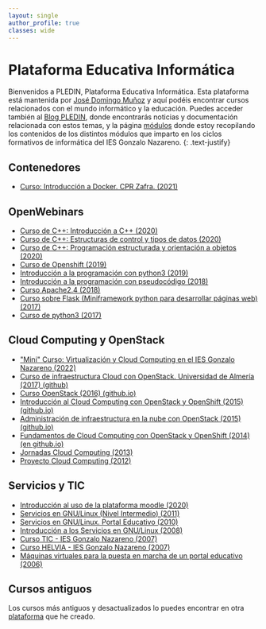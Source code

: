 ```yaml
---
layout: single
author_profile: true
classes: wide
---
```

# Plataforma Educativa Informática

Bienvenidos a PLEDIN, Plataforma Educativa Informática. Esta plataforma está mantenida por [José Domingo Muñoz](https://www.josedomingo.org/pledin/about/) y aquí podéis encontrar cursos relacionados con el mundo informático y la educación. Puedes acceder también al [Blog PLEDIN](https://www.josedomingo.org/), donde encontrarás noticias y documentación relacionada con estos temas, y la página [módulos](https://fp.josedomingo.org) donde estoy recopilando los contenidos de los distintos módulos que imparto en los ciclos formativos de informática del IES Gonzalo Nazareno. 
{: .text-justify}

## Contenedores

* [Curso: Introducción a  Docker. CPR Zafra. (2021)](https://iesgn.github.io/curso_docker_2021/)

## OpenWebinars

* [Curso de C++: Introducción a C++ (2020)](cursos/curso_cpp1/index.html)
* [Curso de C++: Estructuras de control y tipos de datos (2020)](cursos/curso_cpp2/index.html)
* [Curso de C++: Programación estructurada y orientación a objetos (2020)](cursos/curso_cpp3/index.html)
* [Curso de Openshift (2019)](cursos/openshift/index.html)
* [Introducción a la programación con python3 (2019)](cursos/programacion_python3/index.html)
* [Introducción a la programación con pseudocódigo (2018)](cursos/programacion/index.html)
* [Curso Apache2.4 (2018)](cursos/apache24/index.html)
* [Curso sobre Flask (Miniframework python para desarrollar páginas web) (2017)](cursos/flask/index.html)
* [Curso de python3 (2017)](cursos/python3/index.html)

## Cloud Computing y OpenStack

* ["Mini" Curso: Virtualización y Cloud Computing en el IES Gonzalo Nazareno (2022)](https://www.josedomingo.org/pledin/2022/05/curso-cloud-iesgn)
* [Curso de infraestructura Cloud con OpenStack. Universidad de Almería (2017) (github)](https://github.com/iesgn/curso-ual17)
* [Curso OpenStack (2016) (github.io)](http://iesgn.github.io/emergya/)
* [Introducción al Cloud Computing con OpenStack y OpenShift (2015) (github.io)](http://iesgn.github.io/cloud3/)
* [Administración de infraestructura en la nube con OpenStack (2015) (github.io)](http://iesgn.github.io/cloud2/)
* [Fundamentos de Cloud Computing con OpenStack y OpenShift (2014) (en github.io)](http://iesgn.github.com/cloud)
* [Jornadas Cloud Computing (2013)](cursos/cloud2013/index.html)
* [Proyecto Cloud Computing (2012)](cursos/cloud2012/index.html)

## Servicios y TIC

* [Introducción al uso de la plataforma moodle (2020)](cursos/moodle2020/index.html)
* [Servicios en GNU/Linux (Nivel Intermedio) (2011)](cursos/servicios2011/index.html)
* [Servicios en GNU/Linux. Portal Educativo (2010)](cursos/servicios2010/index.html)
* [Introducción a los Servicios en GNU/Linux (2008)](cursos/servicios2008/index.html)
* [Curso TIC - IES Gonzalo Nazareno (2007)](cursos/tic2007/index.html)
* [Curso HELVIA - IES Gonzalo Nazareno (2007)](cursos/helvia2007/index.html)
* [Máquinas virtuales para la puesta en marcha de un portal educativo (2006)](cursos/mv2006/index.html)

## Cursos antiguos

Los cursos más antiguos y desactualizados lo puedes encontrar en otra [plataforma](http://pledin.gnomio.com) que he creado.
